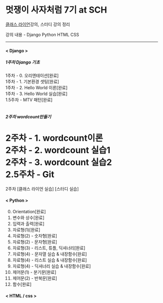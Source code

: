﻿# 멋쟁이 사자처럼 7기 at SCH

<a href = "https://class.likelion.org">클래스 라이언</a>강의, 스터디 강의 정리

강의 내용 - Django Python HTML CSS
*******

#### < Django >

##### 1주차 Django 기초<br>
1주차 - 0. 오리엔테이션[완료]<br>
1주차 - 1. 기본환경 셋팅[완료]<br>
1주차 - 2. Hello World 이론[완료]<br>
1주차 - 3. Hello World 실습[완료]<br>
1.5주차 -  MTV 패턴[완료]<br><br>

##### 2주차 wordcount만들기<br>
2주차 - 1. wordcount이론<br>
2주차 - 2. wordcount 실습1<br>
2주차 - 3. wordcount 실습2<br>
2.5주차 - Git<br>
=======


2주차
[클래스 라이언 실습] [스터디 실습]

#### < Python >
0. Orientation[완료]<br>
1. 변수와 상수[완료]<br>
2. 입력과 출력[완료]<br>
3. 자료형(1)[완료]<br>
4. 자료형(2) - 숫자형[완료]<br>
5. 자료형(2) - 문자형[완료]<br>
6. 자료형(3) - 리스트, 튜플, 딕셔너리[완료]<br>
7. 자료형(4) - 문자열 실습 & 내장함수[완료]<br>
8. 자료형(4) - 리스트 실습 & 내장함수[완료]<br>
9. 자료형(4) - 딕셔너리 실습 & 내장함수[완료]<br>
10. 제어문(1) - 분기문[완료]<br>
11. 제어문(2) - 반복문[완료]<br>
12. 함수[완료]<br>

#### < HTML / css >
